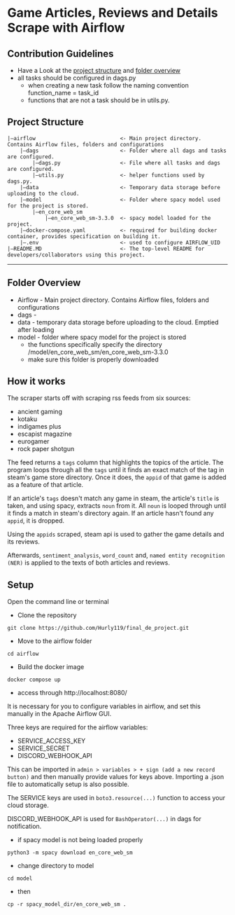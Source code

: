 # Game Articles, Reviews and Details Scrape with Airflow

## Contribution Guidelines

- Have a Look at the [project structure](#project-structure) and [folder overview](#folder-overview) 
- all tasks should be configured in dags.py
    - when creating a new task follow the naming convention function_name = task_id
    - functions that are not a task should be in utils.py.
    


## Project Structure
    |—airflow                           <- Main project directory. Contains Airflow files, folders and configurations
        |—dags                          <- Folder where all dags and tasks are configured.
            |—dags.py                   <- File where all tasks and dags are configured.
            |—utils.py                  <- helper functions used by dags.py.
        |—data                          <- Temporary data storage before uploading to the cloud. 
        |—model                         <- Folder where spacy model used for the project is stored.
            |—en_core_web_sm
                |—en_core_web_sm-3.3.0  <- spacy model loaded for the project.
        |—docker-compose.yaml           <- required for building docker container, provides specification on building it.
        |—.env                          <- used to configure AIRFLOW_UID
    |—README.MD                         <- The top-level README for developers/collaborators using this project.
---

## Folder Overview

- Airflow   - Main project directory. Contains Airflow files, folders and configurations
- dags      - 
- data      - temporary data storage before uploading to the cloud. Emptied after loading
- model     - folder where spacy model for the project is stored
    - the functions specifically specify the directory /model/en_core_web_sm/en_core_web_sm-3.3.0
    - make sure this folder is properly downloaded
## How it works

The scraper starts off with scraping rss feeds from six sources:

- ancient gaming
- kotaku
- indigames plus
- escapist magazine
- eurogamer
- rock paper shotgun

The feed returns a `tags` column that highlights the topics of the article. The program loops through all the `tags` until it finds an exact match of the tag in steam's game store directory. Once it does, the `appid` of that game is added as a feature of that article.

If an article's `tags` doesn't match any game in steam, the article's `title` is taken, and using spacy, extracts `noun` from it. All `noun` is looped through until it finds a match in steam's directory again. If an article hasn't found any `appid`, it is dropped.

Using the `appids` scraped, steam api is used to gather the game details and its reviews.

Afterwards, `sentiment_analysis`, `word_count` and, `named entity recognition (NER)` is applied to the texts of both articles and reviews.
## Setup 
Open the command line or terminal

- Clone the repository

```
git clone https://github.com/Hurly119/final_de_project.git
```

- Move to the airflow folder

```
cd airflow
```

- Build the docker image

```
docker compose up
```

- access through http://localhost:8080/

It is necessary for you to configure variables in airflow, and set this manually in the Apache Airflow GUI.

Three keys are required for the airflow variables:
- SERVICE_ACCESS_KEY
- SERVICE_SECRET
- DISCORD_WEBHOOK_API

This can be imported in `admin > variables > + sign (add a new record button)` and then manually provide values for keys above.
Importing a .json file to automatically setup is also possible.

The SERVICE keys are used in `boto3.resource(...)` function to access your cloud storage.

DISCORD_WEBHOOK_API is used for `BashOperator(...)` in dags for notification.   

- if spacy model is not being loaded properly

```
python3 -m spacy download en_core_web_sm
```
- change directory to model

```
cd model
```
- then

```
cp -r spacy_model_dir/en_core_web_sm .
```

